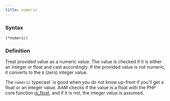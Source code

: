 ```yaml
---
title: numeric
---
```


### Syntax

`(*numeric)`

### Definition

Treat provided value as a numeric value. The value is checked if it is either an integer or float and cast accordingly. If the provided value is not numeric, it converts to the `0` (zero) integer value.

The `numeric` typecast` is good when you do not know up-front if you'll get a float or an integer value. AAM checks if the value is a float with the PHP core function [is_float](https://www.php.net/manual/en/function.is-float), and if it is not, the integer value is assumed.